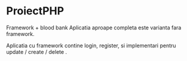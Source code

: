 # ProiectPHP
Framework + blood bank
Aplicatia aproape completa este varianta fara framework.

Aplicatia cu framework contine login, register, si implementari pentru update / create / delete .
